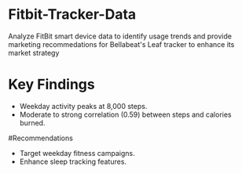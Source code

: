 # Fitbit-Tracker-Data
Analyze FitBit smart device data to identify usage trends and provide marketing recommedations for Bellabeat's Leaf tracker to enhance its market strategy

# Key Findings
* Weekday activity peaks at 8,000 steps.
* Moderate to strong correlation (0.59) between steps and calories burned.

#Recommendations
* Target weekday fitness campaigns.
* Enhance sleep tracking features.
